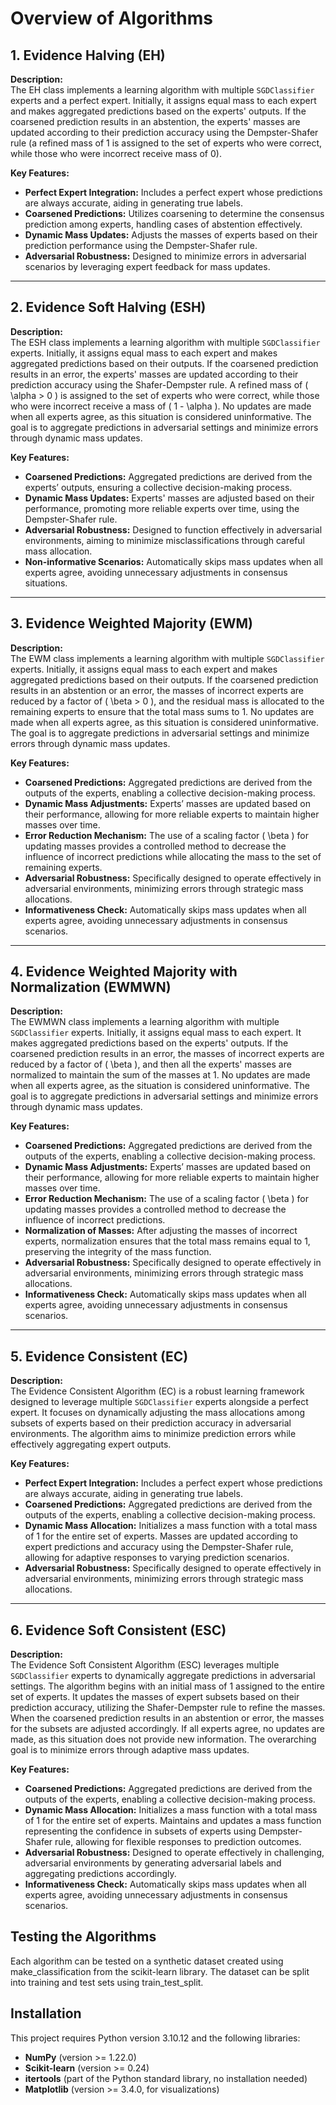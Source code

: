 # Overview of Algorithms

## 1. Evidence Halving (EH)
**Description:**  
The EH class implements a learning algorithm with multiple `SGDClassifier` experts and a perfect expert. Initially, it assigns equal mass to each expert and makes aggregated predictions based on the experts' outputs. If the coarsened prediction results in an abstention, the experts' masses are updated according to their prediction accuracy using the Dempster-Shafer rule (a refined mass of 1 is assigned to the set of experts who were correct, while those who were incorrect receive mass of 0).

**Key Features:**
- **Perfect Expert Integration:** Includes a perfect expert whose predictions are always accurate, aiding in generating true labels.
- **Coarsened Predictions:** Utilizes coarsening to determine the consensus prediction among experts, handling cases of abstention effectively.
- **Dynamic Mass Updates:** Adjusts the masses of experts based on their prediction performance using the Dempster-Shafer rule.
- **Adversarial Robustness:** Designed to minimize errors in adversarial scenarios by leveraging expert feedback for mass updates.

---

## 2. Evidence Soft Halving (ESH)
**Description:**  
The ESH class implements a learning algorithm with multiple `SGDClassifier` experts. Initially, it assigns equal mass to each expert and makes aggregated predictions based on their outputs. If the coarsened prediction results in an error, the experts' masses are updated according to their prediction accuracy using the Shafer-Dempster rule. A refined mass of \( \alpha > 0 \) is assigned to the set of experts who were correct, while those who were incorrect receive a mass of \( 1 - \alpha \). No updates are made when all experts agree, as this situation is considered uninformative. The goal is to aggregate predictions in adversarial settings and minimize errors through dynamic mass updates.

**Key Features:**
- **Coarsened Predictions:** Aggregated predictions are derived from the experts’ outputs, ensuring a collective decision-making process.
- **Dynamic Mass Updates:** Experts' masses are adjusted based on their performance, promoting more reliable experts over time, using the Dempster-Shafer rule.
- **Adversarial Robustness:** Designed to function effectively in adversarial environments, aiming to minimize misclassifications through careful mass allocation.
- **Non-informative Scenarios:** Automatically skips mass updates when all experts agree, avoiding unnecessary adjustments in consensus situations.

---

## 3. Evidence Weighted Majority (EWM)
**Description:**  
The EWM class implements a learning algorithm with multiple `SGDClassifier` experts. Initially, it assigns equal mass to each expert and makes aggregated predictions based on their outputs. If the coarsened prediction results in an abstention or an error, the masses of incorrect experts are reduced by a factor of \( \beta > 0 \), and the residual mass is allocated to the remaining experts to ensure that the total mass sums to 1. No updates are made when all experts agree, as this situation is considered uninformative. The goal is to aggregate predictions in adversarial settings and minimize errors through dynamic mass updates.

**Key Features:**
- **Coarsened Predictions:** Aggregated predictions are derived from the outputs of the experts, enabling a collective decision-making process.
- **Dynamic Mass Adjustments:** Experts’ masses are updated based on their performance, allowing for more reliable experts to maintain higher masses over time.
- **Error Reduction Mechanism:** The use of a scaling factor \( \beta \) for updating masses provides a controlled method to decrease the influence of incorrect predictions while allocating the mass to the set of  remaining experts.
- **Adversarial Robustness:** Specifically designed to operate effectively in adversarial environments, minimizing errors through strategic mass allocations.
- **Informativeness Check:** Automatically skips mass updates when all experts agree, avoiding unnecessary adjustments in consensus scenarios.

---

## 4. Evidence Weighted Majority with Normalization (EWMWN)
**Description:**  
The EWMWN class implements a learning algorithm with multiple `SGDClassifier` experts. Initially, it assigns equal mass to each expert. It makes aggregated predictions based on the experts' outputs. If the coarsened prediction results in an error, the masses of incorrect experts are reduced by a factor of \( \beta \), and then all the experts' masses are normalized to maintain the sum of the masses at 1. No updates are made when all experts agree, as the situation is considered uninformative. The goal is to aggregate predictions in adversarial settings and minimize errors through dynamic mass updates.

**Key Features:**
- **Coarsened Predictions:** Aggregated predictions are derived from the outputs of the experts, enabling a collective decision-making process.
- **Dynamic Mass Adjustments:** Experts’ masses are updated based on their performance, allowing for more reliable experts to maintain higher masses over time.
- **Error Reduction Mechanism:** The use of a scaling factor \( \beta \) for updating masses provides a controlled method to decrease the influence of incorrect predictions.
- **Normalization of Masses:** After adjusting the masses of incorrect experts, normalization ensures that the total mass remains equal to 1, preserving the integrity of the mass function.
- **Adversarial Robustness:** Specifically designed to operate effectively in adversarial environments, minimizing errors through strategic mass allocations.
- **Informativeness Check:** Automatically skips mass updates when all experts agree, avoiding unnecessary adjustments in consensus scenarios.

---

## 5. Evidence Consistent (EC)
**Description:**  
The Evidence Consistent Algorithm (EC) is a robust learning framework designed to leverage multiple `SGDClassifier` experts alongside a perfect expert. It focuses on dynamically adjusting the mass allocations among subsets of experts based on their prediction accuracy in adversarial environments. The algorithm aims to minimize prediction errors while effectively aggregating expert outputs.

**Key Features:**
- **Perfect Expert Integration:** Includes a perfect expert whose predictions are always accurate, aiding in generating true labels.
- **Coarsened Predictions:** Aggregated predictions are derived from the outputs of the experts, enabling a collective decision-making process.
- **Dynamic Mass Allocation:** Initializes a mass function with a total mass of 1 for the entire set of experts. Masses are updated according to expert predictions and accuracy using the Dempster-Shafer rule, allowing for adaptive responses to varying prediction scenarios.
- **Adversarial Robustness:** Specifically designed to operate effectively in adversarial environments, minimizing errors through strategic mass allocations.


---

## 6. Evidence Soft Consistent (ESC)
**Description:**  
The Evidence Soft Consistent Algorithm (ESC) leverages multiple `SGDClassifier` experts to dynamically aggregate predictions in adversarial settings. The algorithm begins with an initial mass of 1 assigned to the entire set of experts. It updates the masses of expert subsets based on their prediction accuracy, utilizing the Shafer-Dempster rule to refine the masses. When the coarsened prediction results in an abstention or error, the masses for the subsets are adjusted accordingly. If all experts agree, no updates are made, as this situation does not provide new information. The overarching goal is to minimize errors through adaptive mass updates.

**Key Features:**
- **Coarsened Predictions:** Aggregated predictions are derived from the outputs of the experts, enabling a collective decision-making process.
- **Dynamic Mass Allocation:** Initializes a mass function with a total mass of 1 for the entire set of experts. Maintains and updates a mass function representing the confidence in subsets of experts using Dempster-Shafer rule, allowing for flexible responses to prediction outcomes.
- **Adversarial Robustness:** Designed to operate effectively in challenging, adversarial environments by generating adversarial labels and aggregating predictions accordingly.
- **Informativeness Check:** Automatically skips mass updates when all experts agree, avoiding unnecessary adjustments in consensus scenarios.

## Testing the Algorithms
Each algorithm can be tested on a synthetic dataset created using make_classification from the scikit-learn library. The dataset can be split into training and test sets using train_test_split. 

## Installation

This project requires Python version 3.10.12 and the following libraries:

- **NumPy** (version >= 1.22.0)
- **Scikit-learn** (version >= 0.24)
- **itertools** (part of the Python standard library, no installation needed)
- **Matplotlib** (version >= 3.4.0, for visualizations)

